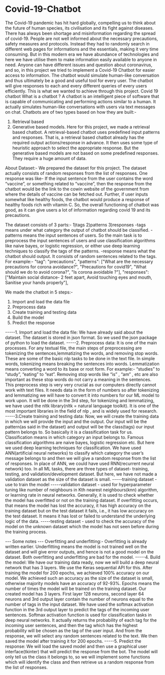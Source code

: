 # Covid-19-Chatbot
The Covid-19 pandemic has hit hard globally, compelling us to think about the future of human species, its civilisation and its fight against diseases. There has always been shortage and misinformation regarding the spread of covid-19. People are not well informed about the necessary precautions, safety measures and protocols. Instead they had to randomly search in different web pages for informations and the essentials, making it very time consuming. But in this modern era we have abundance of technologies and here we have utilise them to make information easily available to anyone in need. Anyone can have different issues and question about coronavirus, and so, in this project we tried to implement a Covid-19 Chatbot for easier access to information. The chatbot would simulate human-like conversation and thus ultimately be a good and useful tool for every user. The chatbot will give responses to each and every different queries of every users efficiently. This is what we wanted to achieve through this project.
Covid 19 chatbot
What is a chatbot ?
A chatbot is an intelligent piece of software that is capable of communicating and performing actions similar to a human.
It actually simulates human-like conversations with users via text messages on chat. Chatbots are of two types based on how they are built:-
1. Retrieval based
2. Generative based models.
Here for this project, we made a retrieval based chatbot. A retrieval-based chatbot uses predefined input patterns and responses.
That is, a retrieval based chatbot already has the required output actions/response in advance.
It then uses some type of heuristic approach to select the appropriate response. But the generative based models are not based on some predefined responses.
They require a huge amount of data.

About Dataset:- 
We prepared the dataset for this project. The dataset actually consists of random responses from the list of responses. One response was like-
If the input sentence from the user contains the word “vaccine”, or something related to “vaccine”,
then the response from the chatbot would be the link to the cowin website of the government from where the details of vaccine can be fetched out.
Further, if user inputs somewhat like healthy foods, the chatbot would produce a response of healthy foods rich with vitamin C.
So, the overall functioning of chatbot was good, as it can give users a lot of information regarding covid 19 and its precautions.

The dataset consists of 3 parts:- 
1)tags 2)patterns 3)responses
-tags means under what category the output of chatbot should be classified.
-patterns means the input sentences of users. So the main task is to preprocess the input sentences of users and use classification algorithms like naive bayes,
or logistic regression, or either use deep learning techniques to classify the tags of the patterns.
-response means what the chatbot should output. It consists of random sentences related to the tags.
For example:-
"tag": "precautions",
"patterns": ["What are the necessary precautions for corona avoidance?", "Precautions for covid19", "What should we do to avoid corona?", "Is corona avoidable ?"],
"responses": ["Maintain social distance- 2 feet apart, Avoid touching eyes and mouth, Sanitise your hands properly"],

We made the chatbot in 5 steps:-
1. Import and load the data file
2. Preprocess data
3. Create training and testing data
4. Build the model
5. Predict the response

-----1. Import and load the data file:
We have already said about the dataset. The dataset is stored in json format. So we used the json package of python to load the dataset.
-----2. Preprocess data:
It is one of the main processes. For any textual file, the main steps of preprocessing are tokenizing the sentences,lemmatizing the words,
and removing stop words. These are some of the basic nlp tasks to be done in the text file. In simple words, tokenizing means breaking the sentences into words.
Lemmatization means converting a word to its base or root form.
For example:- “studies” to “study”, “eating” to “eat”.
Removing stop words like “is” , “am” , etc are also important as these stop words do not carry a meaning in the sentences.
This preprocess step is very very crucial as our computers directly cannot work with text files.
It needs data in the form of numbers so after tokenizing and lemmatizing we will have to convert it into numbers for our ML model to work upon.
It will be done in the 3rd step, for tokenizing and lemmatizing, we have used the nltk library(nltk = natural language toolkit). 
It is one of the most important libraries in the field of nlp , and is widely used for research.
-----3.Create training and testing data:
Now, we will create the training data in which we will provide the input and the output. Our input will be the pattern(as said in the dataset)
and output will be the class(tags) our input pattern belongs to. So basically it is a classification task for us. 
Classification means in which category an input belongs to. Famous classification algorithms are naive bayes, logistic regression etc. 
But here we used deep learning techniques for classification. 
We have used ANN(artificial neural networks) to classify which category the user’s message belongs to and
then we will give a random response from the list of responses. In place of ANN, we could have used RNN(recurrent neural network) too.
In all ML tasks, there are three types of dataset- training, testing, and validation/development dataset. 
But here, we have not made a validation dataset as the size of the dataset is small.
-----training dataset - use to train the model
-----validation dataset - used for hyperparameter tuning like number of neighbours in Kth nearest neighbours(knn) algorithm, or learning rate in neural networks.
Generally, it is used to check whether the model has overfitted or not on the training dataset. If overfitting occurs, that means the model has lost the accuracy, it has high
accuracy on the training dataset but on the test dataset it fails, i.e., it has low accuracy on the test dataset. 
It means it has lost or failed to understand the underlying logic of the data.
-----testing dataset - used to check the accuracy of the model on the unknown dataset which the model has not seen before during the training process.

--- Some notes ---
Overfitting and underfitting:-
Overfitting is already written earlier. Underfitting means the model is not trained well on the dataset and will give error outputs,
and hence is not a good model on the dataset.
Both overfitting and underfitting are bad for the model.
-----4. Build the model: We have our training data ready, now we will build a deep neural network that has 3 layers. We use the Keras sequential API for this.
After training the model for 200 epochs, we achieved 100% accuracy on our model. We achieved such an accuracy as the size of the dataset is small, 
otherwise majority models have an accuracy of 92-93%.
Epochs means the number of times the model will be trained on the training dataset.
Our created model has 3 layers. 
First layer 128 neurons, second layer 64 neurons and 3rd output layer contain the number of neurons equal to the number of tags in the input dataset.
We have used the softmax activation function in the 3rd output layer to predict the tags of the incoming user sentences. 
Softmax activation function is used for classification tasks in deep neural networks. It actually returns the probability of each tag for the incoming user sentences,
and then the tag which has the highest probability will be chosen as the tag of the user input. 
And from the response, we will select any random sentences related to the text.
We then saved the model after training it for 200 epochs.
-----5. Predict the response: We will load the saved model and then use a graphical user interface(tkinter) that will predict the response from the bot.
The model will only tell us the class it belongs to, so we will implement some functions which will identify the class and then retrieve us a random
response from the list of responses.

